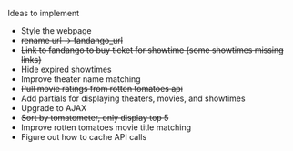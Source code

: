 Ideas to implement

- Style the webpage
- ~~rename url -> fandango_url~~
- ~~Link to fandango to buy ticket for showtime (some showtimes missing links)~~
- Hide expired showtimes
- Improve theater name matching
- ~~Pull movie ratings from rotten tomatoes api~~
- Add partials for displaying theaters, movies, and showtimes
- Upgrade to AJAX
- ~~Sort by tomatometer, only display top 5~~
- Improve rotten tomatoes movie title matching
- Figure out how to cache API calls
